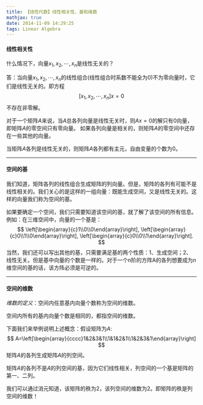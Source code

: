 ```yaml
---
title: 【线性代数】线性相关性、基和维数
mathjax: true
date: 2014-11-09 14:29:25
tags: Linear Algebra
---
```




#### 线性相关性

什么情况下，向量$x_1,x_2,\cdots,x_n$是线性无关的？

答：当向量$x_1,x_2,\cdots,x_n$的线性组合(线性组合时系数不能全为$0$)不为零向量时，它们是线性无关的。即方程
$$
[x_1,x_2,\cdots,x_n]x=0
$$
不存在非零解。



对于一个矩阵$A$来说，当$A$总各列向量是线性无关时，则$Ax=0$的解只有$0$向量，即矩阵$A$的零空间只有零向量。 如果各列向量是相关的，则矩阵$A$的零空间中还存在一些其他的向量。

当矩阵$A$各列是线性无关的，则矩阵$A$各列都有主元，自由变量的个数为$0$。



------

#### 空间的基

我们知道，矩阵各列的线性组合生成矩阵的列向量。但是，矩阵的各列有可能不是线性相关的。我们关心的是这样的一组向量：既能生成空间，又是线性无关的。这样的向量我们称为空间的基。

如果要确定一个空间，我们只需要知道该空间的基，就了解了该空间的所有信息。例如：在三维空间中，向量的一个基是：
$$
\left[\begin{array}{c}1\\0\\0\end{array}\right],
\left[\begin{array}{c}0\\1\\0\end{array}\right],
\left[\begin{array}{c}0\\0\\1\end{array}\right].
$$
当然，我们还可以写出其他的基，只需要满足基的两个性质：1、生成空间；2、线性无关。但是基中向量的个数是一样的。对于一个n阶的方阵A的各列想要成为$n$维空间的基的话，该方阵必须是可逆的。



-----------

#### 空间的维数

*维数的定义*：空间内任意基内向量个数称为空间的维数。

空间内所有的基内向量个数是相同的，都指空间的维数。    

下面我们来举例说明上述概念：假设矩阵为$A$:
$$
A=\left[\begin{array}{cccc}1&2&3&1\\1&1&2&1\\1&2&3&1\end{array}\right]
$$
 矩阵$A$的各列生成矩阵$A$的列空间。

 矩阵$A$的各列不是$A$的列空间的基，因为它们线性相关，列空间的一个基是矩阵的第一、二列。

我们可以通过消元知道，该矩阵的秩为$2$，该列空间的维数为$2$。即矩阵的秩是列空间的维数！









